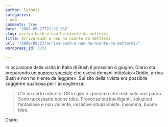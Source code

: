 ```yaml
---
author: leibniz
categories:
- web
comments: true
date: '2008-05-27T21:22:26Z'
slug: arriva-bush-e-non-ho-niente-da-mettermi
title: Arriva Bush e non ho niente da mettermi
url: "/2008/05/27/arriva-bush-e-non-ho-niente-da-mettermi/"
wordpress_id: 3753

---
```

In occasione della visita in Italia di Bush il prossimo 4 giugno, Diario sta preparando un [numero speciale](http://www.diario.it/index.php?page=ini.det&idq=PQ000004) che uscirà domani intitolato «Oddio, arriva Bush e non ho niente da leggere». Sul sito della rivista era possibile suggerire qualcosa per l'accoglienza: 


> C'è un certo odore di G8 in giro e speriamo che resti solo una paura. Sono necessarie buone idee. Provocazioni intelligenti, soluzioni fantasiose e non violente, iniziative situazioniste. Insomma, buone idee.


Diario

